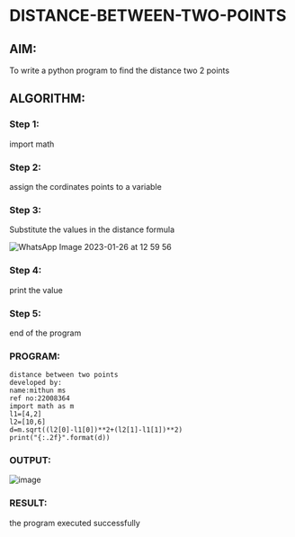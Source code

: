 # DISTANCE-BETWEEN-TWO-POINTS

## AIM:
To write a python program to find the distance two 2 points
## ALGORITHM:
### Step 1: 
import math 
### Step 2: 
assign the cordinates points to a variable
### Step 3: 
Substitute the values in the distance formula 

![WhatsApp Image 2023-01-26 at 12 59 56](https://user-images.githubusercontent.com/118344695/214780596-e9edf06e-b7a4-414b-97de-1fd777d30ad9.jpg)

### Step 4: 
print the value
### Step 5: 
end of the program
### PROGRAM:
```
distance between two points
developed by:
name:mithun ms
ref no:22008364
import math as m
l1=[4,2]
l2=[10,6]
d=m.sqrt((l2[0]-l1[0])**2+(l2[1]-l1[1])**2)
print("{:.2f}".format(d))
```
### OUTPUT:
![image](https://user-images.githubusercontent.com/118344695/209552943-5f7c62cc-9b26-4beb-9c87-4a9c0d99fbd8.png)


### RESULT:
the program executed successfully

